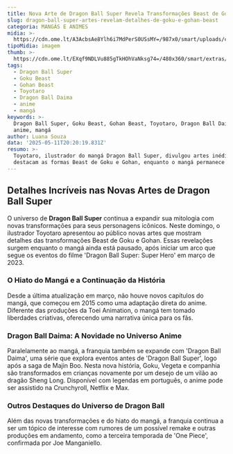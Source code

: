 ```yaml
---
title: Nova Arte de Dragon Ball Super Revela Transformações Beast de Goku e Gohan
slug: dragon-ball-super-artes-revelam-detalhes-de-goku-e-gohan-beast
categoria: MANGÁS E ANIMES
midia: >-
  https://cdn.ome.lt/A3AcbsAe8Ylh6i7MdPerS0USsMY=/987x0/smart/uploads/conteudo/fotos/dragonballsuper_SmayHdn.jpg
tipoMidia: imagem
thumb: >-
  https://cdn.ome.lt/EXqf9NDLVu885gTkHOhVaNksg74=/480x360/smart/extras/conteudos/dragonballsuper_kLP1IMz.jpg
tags:
  - Dragon Ball Super
  - Goku Beast
  - Gohan Beast
  - Toyotaro
  - Dragon Ball Daima
  - anime
  - mangá
keywords: >-
  Dragon Ball Super, Goku Beast, Gohan Beast, Toyotaro, Dragon Ball Daima,
  anime, mangá
author: Luana Souza
data: '2025-05-11T20:20:19.831Z'
resumo: >-
  Toyotaro, ilustrador do mangá Dragon Ball Super, divulgou artes inéditas que
  destacam as formas Beast de Goku e Gohan, enquanto o mangá permanece em hiato.
---
```


## Detalhes Incríveis nas Novas Artes de Dragon Ball Super

<blockquote class="twitter-tweet"><a href="https://twitter.com/user/status/1921416287470637273"></a></blockquote>

O universo de **Dragon Ball Super** continua a expandir sua mitologia com novas transformações para seus personagens icônicos. Neste domingo, o ilustrador Toyotaro apresentou ao público novas artes que mostram detalhes das transformações Beast de Goku e Gohan. Essas revelações surgem enquanto o mangá ainda está pausado, após iniciar um arco que segue os eventos do filme 'Dragon Ball Super: Super Hero' em março de 2023.

### O Hiato do Mangá e a Continuação da História

Desde a última atualização em março, não houve novos capítulos do mangá, que começou em 2015 como uma adaptação direta do anime. Diferente das produções da Toei Animation, o mangá tem tomado liberdades criativas, oferecendo uma narrativa única para os fãs.

### Dragon Ball Daima: A Novidade no Universo Anime

Paralelamente ao mangá, a franquia também se expande com 'Dragon Ball Daima', uma série que explora eventos antes de 'Dragon Ball Super', logo após a saga de Majin Boo. Nesta nova história, Goku, Vegeta e companhia são transformados em crianças novamente por um desejo de um vilão ao dragão Sheng Long. Disponível com legendas em português, o anime pode ser assistido na Crunchyroll, Netflix e Max.

### Outros Destaques do Universo de Dragon Ball

Além das novas transformações e do hiato do mangá, a franquia continua a ser um tópico de interesse com rumores de um possível remake e outras produções em andamento, como a terceira temporada de 'One Piece', confirmada por Joe Manganiello.
